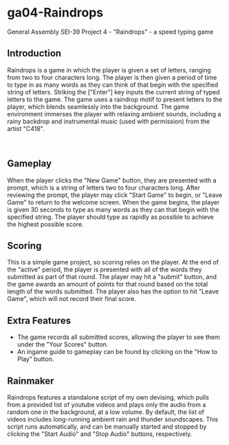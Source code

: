 # ga04-Raindrops

General Assembly SEI-39 Project 4 - "Raindrops" - a speed typing game

## Introduction

Raindrops is a game in which the player is given a set of letters, ranging from two to four characters long. The player is then given a period of time to type in as many words as they can think of that begin with the specified string of letters. Striking the ["Enter"] key inputs the current string of typed letters to the game. The game uses a raindrop motif to present letters to the player, which blends seamlessly into the background. The game environment immerses the player with relaxing ambient sounds, including a rainy backdrop and instrumental music (used with permission) from the artist "C418".

&nbsp;

## Gameplay

When the player clicks the "New Game" button, they are presented with a prompt, which is a string of letters two to four characters long. After reviewing the prompt, the player may click "Start Game" to begin, or "Leave Game" to return to the welcome screen. When the game begins, the player is given 30 seconds to type as many words as they can that begin with the specified string. The player should type as rapidly as possible to achieve the highest possible score.

## Scoring

This is a simple game project, so scoring relies on the player. At the end of the "active" period, the player is presented with all of the words they submitted as part of that round. The player may hit a "submit" button, and the game awards an amount of points for that round based on the total length of the words submitted. The player also has the option to hit "Leave Game", which will not record their final score.

## Extra Features

- The game records all submitted scores, allowing the player to see them under the "Your Scores" button.
- An ingame guide to gameplay can be found by clicking on the "How to Play" button.

## Rainmaker

Raindrops features a standalone script of my own devising, which pulls from a provided list of youtube videos and plays only the audio from a random one in the background, at a low volume. By default, the list of videos includes long-running ambient rain and thunder soundscapes. This script runs automatically, and can be manually started and stopped by clicking the "Start Audio" and "Stop Audio" buttons, respectively.
